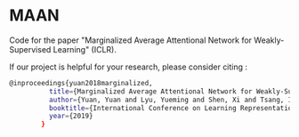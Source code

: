 # MAAN
Code for the paper "Marginalized Average Attentional Network for Weakly-Supervised Learning" (ICLR).


If our project is helpful for your research, please consider citing : 
``` Bash
@inproceedings{yuan2018marginalized,
          title={Marginalized Average Attentional Network for Weakly-Supervised Learning},
          author={Yuan, Yuan and Lyu, Yueming and Shen, Xi and Tsang, Ivor W and Yeung, Dit-Yan},
          booktitle={International Conference on Learning Representations (ICLR)},
          year={2019}
        }
```
